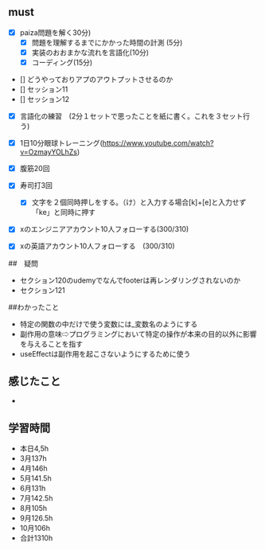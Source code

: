 

## must
- [x] paiza問題を解く30分)
  - [x] 問題を理解するまでにかかった時間の計測 (5分)
  - [x] 実装のおおまかな流れを言語化(10分)
  - [x] コーディング(15分)
- [] どうやっておりアプのアウトプットさせるのか
- [] セッション11
- [] セッション12
- [x] 言語化の練習　(2分１セットで思ったことを紙に書く。これを３セット行う)
- [x] 1日10分眼球トレーニング(https://www.youtube.com/watch?v=OzmayYOLhZs)
- [x] 腹筋20回
- [x] 寿司打3回
  - [x] 文字を２個同時押しをする。（け）と入力する場合[k]+[e]と入力せず「ke」と同時に押す
- [x] xのエンジニアアカウント10人フォローする(300/310)
- [x] xの英語アカウント10人フォローする　(300/310)
     

##　疑問
- セクション120のudemyでなんでfooterは再レンダリングされないのか
- セクション121


##わかったこと
- 特定の関数の中だけで使う変数には_変数名のようにする
- 副作用の意味⇨プログラミングにおいて特定の操作が本来の目的以外に影響を与えることを指す
- useEffectは副作用を起こさないようにするために使う



## 感じたこと
- 


## 学習時間
  - 本日4,5h
  - 3月137h
  - 4月146h
  - 5月141.5h
  - 6月131h
  - 7月142.5h
  - 8月105h
  - 9月126.5h
  - 10月106h
  - 合計1310h
    





